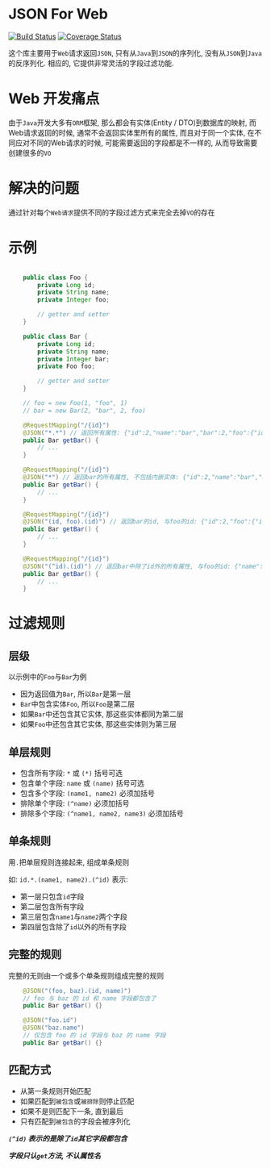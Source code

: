 # JSON For Web 
[![Build Status](https://travis-ci.org/jacokoo/json-for-web.svg?branch=master)](https://travis-ci.org/jacokoo/json-for-web)
[![Coverage Status](https://coveralls.io/repos/github/jacokoo/json-for-web/badge.svg?branch=master)](https://coveralls.io/github/jacokoo/json-for-web?branch=master)

这个库主要用于`Web`请求返回`JSON`, 只有从`Java`到`JSON`的序列化, 没有从`JSON`到`Java`的反序列化. 相应的, 它提供非常灵活的字段过滤功能.

# Web 开发痛点

由于`Java`开发大多有`ORM`框架, 那么都会有实体(Entity / DTO)到数据库的映射, 而Web请求返回的时候, 通常不会返回实体里所有的属性, 而且对于同一个实体, 在不同应对不同的Web请求的时候, 可能需要返回的字段都是不一样的, 从而导致需要创建很多的`VO`

# 解决的问题

通过针对每个`Web请求`提供不同的字段过滤方式来完全去掉`VO`的存在

# 示例

```java
    
    public class Foo {
        private Long id;
        private String name;
        private Integer foo;

        // getter and setter
    }

    public class Bar {
        private Long id;
        private String name;
        private Integer bar;
        private Foo foo;

        // getter and setter
    }

    // foo = new Foo(1, "foo", 1)
    // bar = new Bar(2, "bar", 2, foo)

    @RequestMapping("/{id}")
    @JSON("*.*") // 返回所有属性: {"id":2,"name":"bar","bar":2,"foo":{"id":1,"name":"foo","foo":1}}
    public Bar getBar() {
        // ...
    }

    @RequestMapping("/{id}")
    @JSON("*") // 返回bar的所有属性, 不包括内嵌实体: {"id":2,"name":"bar","bar":2}
    public Bar getBar() {
        // ...
    }

    @RequestMapping("/{id}")
    @JSON("(id, foo).(id)") // 返回bar的id, 与foo的id: {"id":2,"foo":{"id: 1}}
    public Bar getBar() {
        // ...
    }

    @RequestMapping("/{id}")
    @JSON("(^id).(id)") // 返回bar中除了id外的所有属性, 与foo的id: {"name":"bar","bar":2,"foo":{"id: 1}}
    public Bar getBar() {
        // ...
    }
```

# 过滤规则

## 层级

以示例中的`Foo`与`Bar`为例

* 因为返回值为`Bar`, 所以`Bar`是第一层
* `Bar`中包含实体`Foo`, 所以`Foo`是第二层
* 如果`Bar`中还包含其它实体, 那这些实体都同为第二层
* 如果`Foo`中还包含其它实体, 那这些实体则为第三层

## 单层规则

* 包含所有字段: `*` 或 `(*)` 括号可选
* 包含单个字段: `name` 或 `(name)` 括号可选
* 包含多个字段: `(name1, name2)` 必须加括号
* 排除单个字段: `(^name)` 必须加括号
* 排除多个字段: `(^name1, name2, name3)` 必须加括号

## 单条规则

用`.`把单层规则连接起来, 组成单条规则

如: `id.*.(name1, name2).(^id)` 表示:

* 第一层只包含`id`字段
* 第二层包含所有字段
* 第三层包含`name1`与`name2`两个字段
* 第四层包含除了`id`以外的所有字段

## 完整的规则

完整的无则由一个或多个单条规则组成完整的规则

```java
    @JSON("(foo, baz).(id, name)")
    // foo 与 baz 的 id 和 name 字段都包含了
    public Bar getBar() {}

    @JSON("foo.id")
    @JSON("baz.name")
    // 仅包含 foo 的 id 字段与 baz 的 name 字段
    public Bar getBar() {}
```

## 匹配方式

* 从第一条规则开始匹配
* 如果匹配到`被包含`或`被排除`则停止匹配
* 如果不是则匹配下一条, 直到最后
* 只有匹配到`被包含`的字段会被序列化

***`(^id)` 表示的是除了`id`其它字段都包含***

***字段只认`get`方法, 不认属性名***

